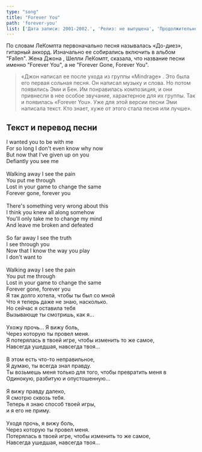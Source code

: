 ```yaml
---
type: "song"
title: "Forever You"
path: 'forever-you'
list: ['Дата записи: 2001-2002.', 'Релиз: не выпущена', 'Продолжительность : 5:13']
---
```


По словам ЛеКомпта первоначально песня называлась «До-диез», гитарный аккорд. Изначально ее собирались включить в альбом "Fallen". Жена Джона , Шелли ЛеКомпт, сказала, что название песни именно "Forever You", а не "Forever Gone, Forever You".

> «Джон написал ее после ухода из группы «Mindrage» . Это была его первая сольная песня. Он написал музыку и слова. Но потом появились Эми и Бен. Им понравилась композиция, и они привнесли в нее особое звучание, характерное для их группы. Так и появилась «Forever You». Уже для этой версии песни Эми написала текст. Кто знает, хуже от этого стала песня или лучше».

## <i class="fas fa-dove"></i> Текст и перевод песни

<div class="song-wrap">

<div class="song-lyric">
				I wanted you to be with me<br/>
				For so long I don't even know why now<br/>
				But now that I've given up on you<br/>
				Defiantly you see me<br/>
<br/>
				Walking away I see the pain<br/>
				You put me through<br/>
				Lost in your game to change the same<br/>
				Forever gone, forever you<br/>
<br/>
				There's something very wrong about this<br/>
				I think you knew all along somehow<br/>
				You'll only take me to change my mind<br/>
				And leave me broken and defeated<br/>
<br/>
				So far away I see the truth<br/>
				I see through you<br/>
				Now that I know the way you play<br/>
				I don't want to<br/>
<br/>
				Walking away I see the pain<br/>
				You put me through<br/>
				Lost in your game to change the same<br/>
				Forever gone, forever you</div>

<div class="song-lyric">
				Я так долго хотела, чтобы ты был со мной<br/>
				Что я теперь даже не знаю, насколько.<br/>
				Но сейчас я оставила тебя<br/>
				Вызывающе ты смотришь, как я...<br/>
<br/>
				Ухожу прочь... Я вижу боль,<br/>
				Через которую ты провел меня.<br/>
				Я потерялась в твоей игре, чтобы изменить то же самое,<br/>
				Навсегда ушедшая, навсегда твоя...<br/>
<br/>
				В этом есть что-то неправильное,<br/>
				Я думаю, ты всегда знал правду.<br/>
				Ты возьмешь меня только для того, чтобы превратить меня в<br/>
				Одинокую, разбитую и опустошенную...<br/>
<br/>
				Я вижу правду далеко,<br/>
				Я смотрю сквозь тебя.<br/>
				Теперь я знаю способ твоей игры,<br/>
				и я его не приму.<br/>
<br/>
				Уходя прочь, я вижу боль,<br/>
				Через которую ты провел меня.<br/>
				Потерялась в твоей игре, чтобы изменить то же самое,<br/>
				Навсегда ушедшая, навсегда твоя...</div>

</div>



